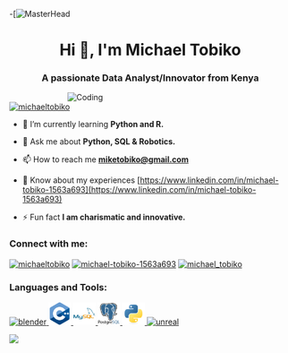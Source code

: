 -[![MasterHead](https://www.pathstream.com/blog/wp-content/uploads/2022/02/Blog-Images-1.png)
<h1 align="center">Hi 👋, I'm Michael Tobiko</h1>
<h3 align="center">A passionate Data Analyst/Innovator from Kenya</h3>
<img align="right" alt="Coding" width="400" src="https://c.tenor.com/2uyENRmiUt0AAAAM/coding.gif">

<p align="left"> <a href="https://twitter.com/michaeltobiko" target="blank"><img src="https://img.shields.io/twitter/follow/michaeltobiko?logo=twitter&style=for-the-badge" alt="michaeltobiko" /></a> </p>

- 🌱 I’m currently learning **Python and R.**

- 💬 Ask me about **Python, SQL & Robotics.**

- 📫 How to reach me **miketobiko@gmail.com**

- 📄 Know about my experiences [https://www.linkedin.com/in/michael-tobiko-1563a693](https://www.linkedin.com/in/michael-tobiko-1563a693)

- ⚡ Fun fact **I am charismatic and innovative.**

<h3 align="left">Connect with me:</h3>
<p align="left">
<a href="https://twitter.com/MichaelTobiko" target="blank"><img align="center" src="https://raw.githubusercontent.com/rahuldkjain/github-profile-readme-generator/master/src/images/icons/Social/twitter.svg" alt="michaeltobiko" height="30" width="40" /></a>
<a href="https://linkedin.com/in/michael-tobiko-1563a693" target="blank"><img align="center" src="https://raw.githubusercontent.com/rahuldkjain/github-profile-readme-generator/master/src/images/icons/Social/linked-in-alt.svg" alt="michael-tobiko-1563a693" height="30" width="40" /></a>
<a href="https://instagram.com/michael_tobiko" target="blank"><img align="center" src="https://raw.githubusercontent.com/rahuldkjain/github-profile-readme-generator/master/src/images/icons/Social/instagram.svg" alt="michael_tobiko" height="30" width="40" /></a>
</p>

<h3 align="left">Languages and Tools:</h3>
<p align="left"> <a href="https://www.blender.org/" target="_blank" rel="noreferrer"> <img src="https://download.blender.org/branding/community/blender_community_badge_white.svg" alt="blender" width="40" height="40"/> </a> <a href="https://www.w3schools.com/cpp/" target="_blank" rel="noreferrer"> <img src="https://raw.githubusercontent.com/devicons/devicon/master/icons/cplusplus/cplusplus-original.svg" alt="cplusplus" width="40" height="40"/> </a> <a href="https://www.mysql.com/" target="_blank" rel="noreferrer"> <img src="https://raw.githubusercontent.com/devicons/devicon/master/icons/mysql/mysql-original-wordmark.svg" alt="mysql" width="40" height="40"/> </a> <a href="https://www.postgresql.org" target="_blank" rel="noreferrer"> <img src="https://raw.githubusercontent.com/devicons/devicon/master/icons/postgresql/postgresql-original-wordmark.svg" alt="postgresql" width="40" height="40"/> </a> <a href="https://www.python.org" target="_blank" rel="noreferrer"> <img src="https://raw.githubusercontent.com/devicons/devicon/master/icons/python/python-original.svg" alt="python" width="40" height="40"/> </a> <a href="https://unrealengine.com/" target="_blank" rel="noreferrer"> <img src="https://raw.githubusercontent.com/kenangundogan/fontisto/036b7eca71aab1bef8e6a0518f7329f13ed62f6b/icons/svg/brand/unreal-engine.svg" alt="unreal" width="40" height="40"/> </a> </p>

<img src="https://github-readme-stats.vercel.app/api/top-langs?username=miketobz&layout=compact"/>
